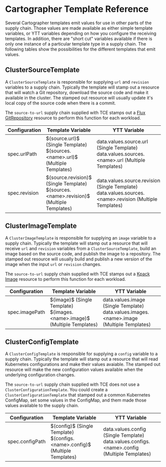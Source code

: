# Cartographer Template Reference

Several Cartographer templates emit values for use in other parts of the supply chain. Those values
are made available as either simple template variables, or YTT variables depending on how you configure
the receiving templates. In addition, there are "short cut" variables available if there is only one instance
of a particular template type in a supply chain. The following tables show the possibilities for
the different templates that emit values.

## ClusterSourceTemplate

A `ClusterSourceTemplate` is responsible for supplying `url` and `revision` variables to a supply chain. Typically the template
will stamp out a resource that will watch a Git repository, download the source code and make it available in the cluster.
The stamped out resource will usually update it's local copy of the source code when there is a commit.

The `source-to-url` supply chain supplied with TCE stamps out a
[Flux GitRepository](https://fluxcd.io/docs/components/source/gitrepositories/) resource to perform this function for each workload.

| Configuration | Template Variable| YTT Variable|
|---|---|---|
|spec.urlPath | \$\(source.url\)\$ (Single Template) <br/> \$\(sources.&lt;name&gt;.url\)\$ (Multiple Templates)| data.values.source.url (Single Template) <br/> data.values.sources.&lt;name&gt;.url (Multiple Templates) |
|spec.revision | \$\(source.revision\)\$ (Single Template) <br/> \$\(sources.&lt;name&gt;.revision\)\$ (Multiple Templates)| data.values.source.revision (Single Template) <br/> data.values.sources.&lt;name&gt;.revision (Multiple Templates) |

## ClusterImageTemplate

A `ClusterImageTemplate` is responsible for supplying an `image` variable to a supply chain. Typically the template will stamp
out a resource that will receive `url` and `revision` variables from a `ClusterSourceTemplate`, build an image based on the
source code, and publish the image to a repository. The stamped out resource will usually build and publish a new version of the
image when the input `url` or `revision` changes.

The `source-to-url` supply chain supplied with TCE stamps out a
[Kpack Image](https://github.com/pivotal/kpack/blob/main/docs/image.md) resource to perform this function for each workload.

| Configuration | Template Variable| YTT Variable|
|---|---|---|
|spec.imagePath | \$\(image\)\$ (Single Template) <br/> \$\(images.&lt;name&gt;.image\)\$ (Multiple Templates)| data.values.image (Single Template) <br/> data.values.images.&lt;name&gt;.image (Multiple Templates) |

## ClusterConfigTemplate

A `ClusterConfigTemplate` is responsible for supplying a `config` variable to a supply chain. Typically the template will
stamp out a resource that will read Kubernetes configurations and make their values avaiable. The stamped out resource
will make the new configuration values available when the underlying configuration changes.

The `source-to-url` supply chain supplied with TCE does not use a `ClusterConfigurationTemplate`. You could create a
`ClusterConfigurationTemplate` that stamped out a common Kubernetes ConfigMap, set some values in the ConfigMap, and them
made those values available to the supply chain.

| Configuration | Template Variable| YTT Variable|
|---|---|---|
|spec.configPath | \$\(config\)\$ (Single Template) <br/> \$\(configs.&lt;name&gt;.config\)\$ (Multiple Templates)| data.values.config (Single Template) <br/> data.values.configs.&lt;name&gt;.config (Multiple Templates) |
